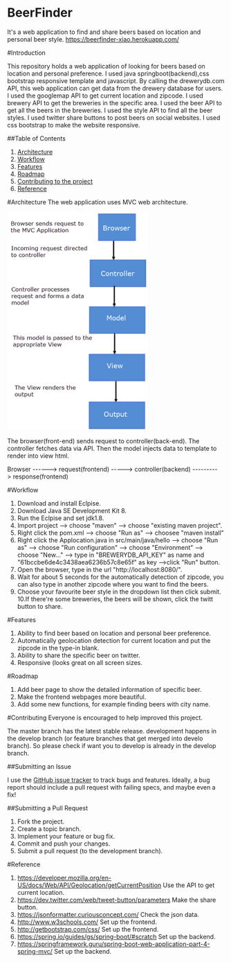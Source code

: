 # BeerFinder
It's a web application to find and share beers based on location and personal beer style.
https://beerfinder-xiao.herokuapp.com/


#Introduction

This repository holds a web application of looking for beers based on location and personal preference. I used java springboot(backend),css bootstrap responsive template and javascript.
By calling the drewerydb.com API, this web application can get data from the drewery database for users. I used the googlemap API to get current location and zipcode. I used brewery API to get the breweries in the specific area. I used the beer API to get all the beers in the breweries. I used the style API to find all the beer styles.
I used twitter share buttons to post beers on social websites.
I used css bootstrap to make the website responsive.


##Table of Contents

1. [Architecture](#architecture)
2. [Workflow](#workflow)
3. [Features](#features)
4. [Roadmap](#roadmap)
5. [Contributing to the project](#contributing)
6. [Reference](#reference)


#Architecture
The web application uses MVC web architecture.

![architecture](https://github.com/MassaLx/BeerFinder/blob/master/src/main/resources/Architecture.png)

The browser(front-end) sends request to controller(back-end). The controller fetches data via API. Then the model injects data to template to render into view html.

   Browser ------> request(frontend) ----->   controller(backend) ---------> response(frontend)
                                              
                                                                             
                                                                             

#Workflow
1. Download and install Eclpise.
2. Download Java SE Development Kit 8.
3. Run the Eclpise and set jdk1.8.
4. Import project --> choose "maven" --> choose "existing maven project".
5. Right click the pom.xml --> choose "Run as" --> choosee "maven install"
6. Right click the Applocation.java in src/main/java/hello --> choose "Run as" --> choose "Run configuration" --> choose          "Environment" --> choose "New..." --> type in "BREWERYDB_API_KEY" as name and "61bccbe6de4c3438aea6236b57c8e65f" as key        -->click "Run" button.
7. Open the browser, type in the url "http://localhost:8080/".
8. Wait for about 5 seconds for the automatically detection of zipcode, you can also type in another zipcode where you want to    find the beers.
9. Choose your favourite beer style in the dropdown list then click submit.
10.If there're some breweries, the beers will be shown, click the twitt button to share.





#Features

1. Ability to find beer based on location and personal beer preference.
2. Automatically geolocation detection for current location and put the zipcode in the type-in blank.
3. Ability to share the specific beer on twitter.
4. Responsive (looks great on all screen sizes.


#Roadmap

1. Add beer page to show the detailed information of specific beer.
2. Make the frontend webpages more beautiful.
3. Add some new functions, for example finding beers with city name.

#Contributing
Everyone is encouraged to help improved this project.

The master branch has the latest stable release. development happens in the develop branch (or feature branches that get merged into develo branch). So please check if want you to develop is already in the develop branch.



##Submitting an Issue

I use the [GitHub issue tracker](https://github.com/MassaLx/BeerFinder/issues) to track bugs and features. Ideally, a bug report should include a pull request with failing specs, and maybe even a fix!

##Submitting a Pull Request

1. Fork the project.
2. Create a topic branch.
3. Implement your feature or bug fix.
4. Commit and push your changes.
5. Submit a pull request (to the development branch).

#Reference

1. https://developer.mozilla.org/en-US/docs/Web/API/Geolocation/getCurrentPosition
   Use the API to get current location.
2. https://dev.twitter.com/web/tweet-button/parameters
  Make the share button.
3. https://jsonformatter.curiousconcept.com/
  Check the json data.
4. http://www.w3schools.com/
  Set up the frontend.
5. http://getbootstrap.com/css/
  Set up the frontend.
6. https://spring.io/guides/gs/spring-boot/#scratch
  Set up the backend.
7. https://springframework.guru/spring-boot-web-application-part-4-spring-mvc/
  Set up the backend.
